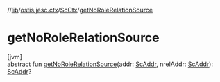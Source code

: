 //[lib](../../../index.md)/[ostis.jesc.ctx](../index.md)/[ScCtx](index.md)/[getNoRoleRelationSource](get-no-role-relation-source.md)

# getNoRoleRelationSource

[jvm]\
abstract fun [getNoRoleRelationSource](get-no-role-relation-source.md)(addr: [ScAddr](../../ostis.jesc.client.model.addr/-sc-addr/index.md), nrelAddr: [ScAddr](../../ostis.jesc.client.model.addr/-sc-addr/index.md)): [ScAddr](../../ostis.jesc.client.model.addr/-sc-addr/index.md)?
